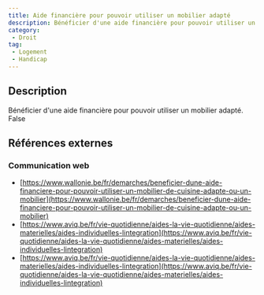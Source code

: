 ```yaml
---
title: Aide financière pour pouvoir utiliser un mobilier adapté
description: Bénéficier d'une aide financière pour pouvoir utiliser un mobilier adapté
category: 
 - Droit
tag: 
 - Logement
 - Handicap
---
```


## Description

Bénéficier d'une aide financière pour pouvoir utiliser un mobilier adapté.
False

## Références externes 

### Communication web

- [https://www.wallonie.be/fr/demarches/beneficier-dune-aide-financiere-pour-pouvoir-utiliser-un-mobilier-de-cuisine-adapte-ou-un-mobilier](https://www.wallonie.be/fr/demarches/beneficier-dune-aide-financiere-pour-pouvoir-utiliser-un-mobilier-de-cuisine-adapte-ou-un-mobilier)
- [https://www.aviq.be/fr/vie-quotidienne/aides-la-vie-quotidienne/aides-materielles/aides-individuelles-lintegration](https://www.aviq.be/fr/vie-quotidienne/aides-la-vie-quotidienne/aides-materielles/aides-individuelles-lintegration)
- [https://www.aviq.be/fr/vie-quotidienne/aides-la-vie-quotidienne/aides-materielles/aides-individuelles-lintegration](https://www.aviq.be/fr/vie-quotidienne/aides-la-vie-quotidienne/aides-materielles/aides-individuelles-lintegration)


